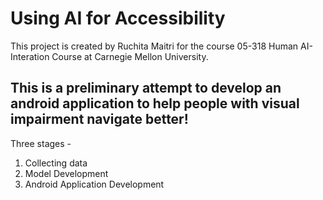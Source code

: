 # Using AI for Accessibility
This project is created by Ruchita Maitri for the course 05-318 Human AI-Interation Course at Carnegie Mellon University.


## This is a preliminary attempt to develop an android application to help people with visual impairment navigate better!

Three stages - 
1. Collecting data
2. Model Development
3. Android Application Development



